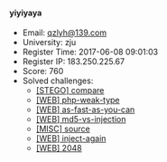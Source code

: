 #### yiyiyaya  

* Email: qzlyh@139.com  
* University: zju  
* Register Time: 2017-06-08 09:01:03  
* Register IP: 183.250.225.67  
* Score: 760  
* Solved challenges: 
  * [[STEGO] compare](https://github.com/SniperOJ/Challenges/blob/master/web/compare.json)  
  * [[WEB] php-weak-type](https://github.com/SniperOJ/Challenges/blob/master/web/php-weak-type.json)  
  * [[WEB] as-fast-as-you-can](https://github.com/SniperOJ/Challenges/blob/master/web/as-fast-as-you-can.json)  
  * [[WEB] md5-vs-injection](https://github.com/SniperOJ/Challenges/blob/master/web/md5-vs-injection.json)  
  * [[MISC] source](https://github.com/SniperOJ/Challenges/blob/master/web/source.json)  
  * [[WEB] inject-again](https://github.com/SniperOJ/Challenges/blob/master/web/inject-again.json)  
  * [[WEB] 2048](https://github.com/SniperOJ/Challenges/blob/master/web/2048.json)  
